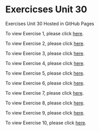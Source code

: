 # Exercicses Unit 30
Exercises Unit 30 Hosted in GitHub Pages

To view Exercise 1, please click [here](https://basementhalfstackdev.github.io/ejercicios-ud30/Exercise%201/index.html).

To view Exercise 2, please click [here](https://basementhalfstackdev.github.io/ejercicios-ud30/Exercise%202/index.html).

To view Exercise 3, please click [here](https://basementhalfstackdev.github.io/ejercicios-ud30/Exercise%203/index.html).

To view Exercise 4, please click [here](https://basementhalfstackdev.github.io/ejercicios-ud30/Exercise%204/index.html).

To view Exercise 5, please click [here](https://basementhalfstackdev.github.io/ejercicios-ud30/Exercise%205/index.html).

To view Exercise 6, please click [here](https://basementhalfstackdev.github.io/ejercicios-ud30/Exercise%206/index.html).

To view Exercise 7, please click [here](https://basementhalfstackdev.github.io/ejercicios-ud30/Exercise%207/index.html).

To view Exercise 8, please click [here](https://basementhalfstackdev.github.io/ejercicios-ud30/Exercise%208/index.html).

To view Exercise 9, please click [here](https://basementhalfstackdev.github.io/ejercicios-ud30/Exercise%209/index.html).

To view Exercise 10, please click [here](https://basementhalfstackdev.github.io/ejercicios-ud30/Exercise%2010/index.html).

